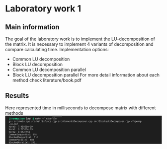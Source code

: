 # Laboratory work 1

## Main information
The goal of the laboratory work is to implement the LU-decomposition of the matrix. It is necessary to implement 4 variants of decomposition and compare calculating time. Implementation options:
* Common LU decomposition
* Block LU decomposition
* Common LU decomposition parallel
* Block LU decomposition parallel
For more detail information about each method check literature/book.pdf
## Results
Here represented time in milliseconds to decompose matrix with different methods
<img src="https://github.com/avelycure/avelycure/blob/master/assets/parallel_technologies/lab1/lu.png" width="900" />
